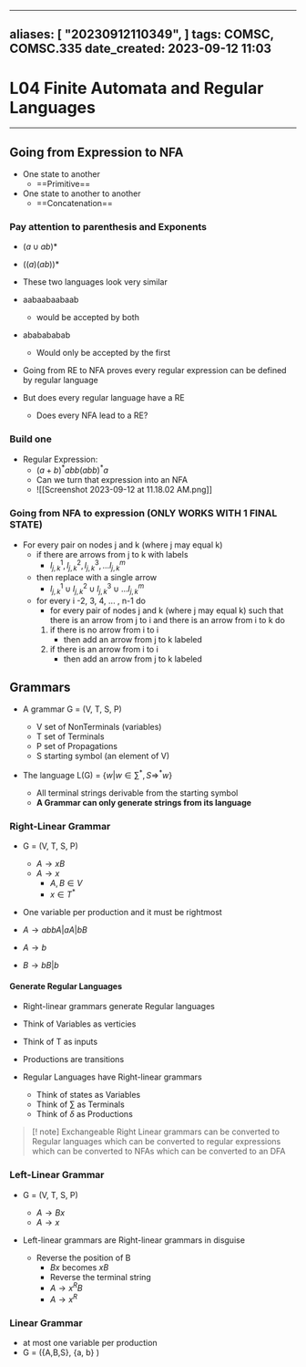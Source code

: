 
---
aliases: [ "20230912110349",  ]
tags: COMSC, COMSC.335
date_created: 2023-09-12 11:03
---
# L04 Finite Automata and Regular Languages
---
## Going from Expression to NFA
- One state to another
	- ==Primitive==
- One state to another to another
	- ==Concatenation==

### Pay attention to parenthesis and Exponents
- $(a \cup ab)*$
- $((a)(ab))*$

- These two languages look very similar
- aabaabaabaab
	- would be accepted by both
- ababababab
	- Would only be accepted by the first

- Going from RE to NFA proves every regular expression can be defined by regular language
- But does every regular language have a RE
	- Does every NFA lead to a RE?

### Build one
- Regular Expression:
	- $(a+b)^*abb(abb)^*a$
	- Can we turn that expression into an NFA
	- ![[Screenshot 2023-09-12 at 11.18.02 AM.png]]

### Going from NFA to expression (ONLY WORKS WITH 1 FINAL STATE)
- For every pair on nodes j and k (where j may equal k)
	- if there are arrows from j to k with labels
		- $l_{j,k}^1, l_{j,k}^2, l_{j,k}^3, ... l_{j,k}^m$
	- then replace with a single arrow
		- $l_{j,k}^1 \cup l_{j,k}^2 \cup l_{j,k}^3 \cup ... l_{j,k}^m$
	- for every i -2, 3, 4, ... , n-1 do
		- for every pair of nodes j and k (where j may equal k) such that there is an arrow from j to i and there is an arrow from i to k do 
		1. if there is no arrow from i to i
			- then add an arrow from j to k labeled 
		2. if there is an arrow from i to i 
			-  then add an arrow from j to k labeled 

## Grammars
- A grammar G = (V, T, S, P)
	- V set of NonTerminals (variables)
	- T set of Terminals 
	- P set of Propagations
	- S starting symbol (an element of V)

- The language L(G) = {$w|w \in \sum^* , S \Rightarrow ^{*}w$}
	- All terminal strings derivable from the starting symbol
	- **A Grammar can only generate strings from its language**

### Right-Linear Grammar
- G = (V, T, S, P)
	- $A \rightarrow xB$
	- $A \rightarrow x$
		- $A, B \in V$
		- $x \in T^*$
- One variable per production and it must be rightmost

- $A \rightarrow abbA | aA | bB$
- $A \rightarrow b$
- $B \rightarrow bB | b$

#### Generate Regular Languages
- Right-linear grammars generate Regular languages
- Think of Variables as verticies
- Think of T as inputs
- Productions are transitions

- Regular Languages have Right-linear grammars
	- Think of states as Variables
	- Think of $\sum$ as Terminals
	- Think of $\delta$ as Productions

>[! note] Exchangeable
>Right Linear grammars can be converted to Regular languages which can be converted to regular expressions which can be converted to NFAs which can be converted to an DFA
### Left-Linear Grammar
- G = (V, T, S, P)
	- $A \rightarrow Bx$
	- $A \rightarrow x$

- Left-linear grammars are Right-linear grammars in disguise
	- Reverse the position of B
		- $Bx$ becomes $xB$
		- Reverse the terminal string
		- $A \rightarrow x^RB$
		- $A \rightarrow x^R$
### Linear Grammar
- at most one variable per production
- G = ({A,B,S}, {a, b} )
